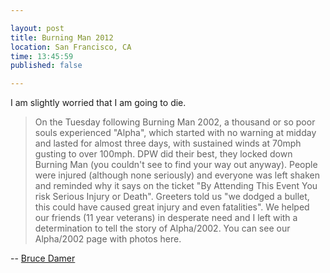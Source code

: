 ```yaml
---

layout: post
title: Burning Man 2012
location: San Francisco, CA
time: 13:45:59
published: false

---
```


I am slightly worried that I am going to die.

 > On the Tuesday following Burning Man 2002, a thousand or so poor souls experienced "Alpha", which started with no warning at midday and lasted for almost three days, with sustained winds at 70mph gusting to over 100mph. DPW did their best, they locked down Burning Man (you couldn't see to find your way out anyway). People were injured (although none seriously) and everyone was left shaken and reminded why it says on the ticket "By Attending This Event You risk Serious Injury or Death". Greeters told us "we dodged a bullet, this could have caused great injury and even fatalities". We helped our friends (11 year veterans) in desperate need and I left with a determination to tell the story of Alpha/2002. You can see our Alpha/2002 page with photos here.

 -- [Bruce Damer][alpha]

[alpha]: http://www.damer.com/pictures/events/burningman2002/blowout/alphaguide.html

